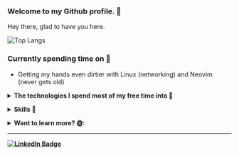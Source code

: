 ### Welcome to my Github profile. 👋

Hey there, glad to have you here.
    
![Top Langs](https://github-readme-stats.vercel.app/api/top-langs/?username=acikgozb&langs_count=10&theme=dark&layout=compact)

### Currently spending time on 🚀

  * Getting my hands even dirtier with Linux (networking) and Neovim (never gets old)
  
<p>
  <details>
    <summary>
      <strong>The technologies I spend most of my free time into 🤔
    </summary>
    <br>
      <img width="90" src="https://img.shields.io/badge/Linux-FCC624?style=for-the-badge&logo=linux&logoColor=black" alt="Linux" title="Linux"/>
      <img width="100" src="https://img.shields.io/badge/NeoVim-%2357A143.svg?&style=for-the-badge&logo=neovim&logoColor=white" alt="Neovim" title="Neovim"/>
      <img width="75" src="https://img.shields.io/badge/AWS-%23FF9900.svg?style=for-the-badge&logo=amazon-aws&logoColor=white" alt="AWS" title="AWS"/>
   </details>
</p>

<p> 
<details>
  <summary><strong> Skills  🙌 </strong></summary>

- <p>Primary OS</p>
      <img width="90" style="margin-top: 10px" src="https://img.shields.io/badge/Linux-FCC624?style=for-the-badge&logo=linux&logoColor=black" alt="Linux" title="Linux"/>

- <p>Primary Editor</p>
      <img width="100" src="https://img.shields.io/badge/NeoVim-%2357A143.svg?&style=for-the-badge&logo=neovim&logoColor=white" alt="Neovim" title="Neovim"/>

- <p>Languages (scripting, general purpose, etc.)</p>
      <img width="150" src="https://img.shields.io/badge/shell_script-%23121011.svg?style=for-the-badge&logo=gnu-bash&logoColor=white" alt="bash" title="bash"/>
      <img width="85" src="https://img.shields.io/badge/yaml-%23ffffff.svg?style=for-the-badge&logo=yaml&logoColor=151515" alt="yaml" title="yaml"/>
      <img width="67" src="https://img.shields.io/badge/go-%2300ADD8.svg?style=for-the-badge&logo=go&logoColor=white" alt="Go" title="Go"/>
      <img width="66" src="https://img.shields.io/badge/c%23-%23239120.svg?style=for-the-badge&logo=csharp&logoColor=white" alt="C#" title="C#"/>
      <img width="137" src="https://img.shields.io/badge/typescript-%23007ACC.svg?style=for-the-badge&logo=typescript&logoColor=white" alt="TypeScript" title="TypeScript"/>
- <p>Configuration Management & Testing</p>
    <img width="100" src="https://img.shields.io/badge/ansible-%231A1918.svg?style=for-the-badge&logo=ansible&logoColor=white" alt="Ansible" title="Ansible"/>
    <img width="100" src="https://img.shields.io/badge/vagrant-%231563FF.svg?style=for-the-badge&logo=vagrant&logoColor=white" alt="Vagrant" title="Vagrant"/>

- <p>Infrastructure as Code (IaC)</p>
    <img width="75" src="https://img.shields.io/badge/AWS-%23FF9900.svg?style=for-the-badge&logo=amazon-aws&logoColor=white" alt="AWS" title="AWS"/>
    
- <p>Containerization</p>
    <img width="98" src="https://img.shields.io/badge/docker-%230db7ed.svg?style=for-the-badge&logo=docker&logoColor=white" alt="Docker" title="Docker"/>

- <p>CI/CD</p>
      <img width="155" src="https://img.shields.io/badge/github%20actions-%232671E5.svg?style=for-the-badge&logo=githubactions&logoColor=white" alt="GithubActions" title="GithubActions"/>
      <img width="100" src="https://img.shields.io/badge/jenkins-%232C5263.svg?style=for-the-badge&logo=jenkins&logoColor=white" alt="Jenkins" title="Jenkins"/>

- <p>Cloud Providers</p>
    <img width="75" src="https://img.shields.io/badge/AWS-%23FF9900.svg?style=for-the-badge&logo=amazon-aws&logoColor=white" alt="AWS" title="AWS"/>
    
- <p>Version Control & Providers</p>
      <img width="70" src="https://img.shields.io/badge/git-%23F05033.svg?style=for-the-badge&logo=git&logoColor=white" alt="Git" title="Git"/>
      <img width="100" src="https://img.shields.io/badge/github-%23121011.svg?style=for-the-badge&logo=github&logoColor=white" alt="GitHub" title="GitHub"/>
      <img width="100" src="https://img.shields.io/badge/gitlab-%23181717.svg?style=for-the-badge&logo=gitlab&logoColor=white" alt="GitLab" title="GitLab"/>

- <p>Monitoring</p>
      <img width="105" src="https://img.shields.io/badge/grafana-%23F46800.svg?style=for-the-badge&logo=grafana&logoColor=white" alt="Grafana" title="Grafana"/>
      <img width="105" src="https://img.shields.io/badge/datadog-%23632CA6.svg?style=for-the-badge&logo=datadog&logoColor=white" alt="Datadog" title="Datadog"/>


- <p>Project Management</p>
      <img width="80" src="https://img.shields.io/badge/jira-%230A0FFF.svg?style=for-the-badge&logo=jira&logoColor=white" alt="Jira" title="Jira"/>
  

Since I primarily focus on Devops, I did not list my frontend & backend related skills here.

 </details>
</p>

<details>
  <summary>
  Want to learn more? 🌞:
  </summary>
  <br>
  First of all, if I could keep you reading until here, thanks for taking time to check through.
  
  ## How Do I Use My Github?
  The main repositories for "showcasing" are the ones I pin on my main profile page. These repositories are the ones I pay attention the most, and keep updated as regular as possible.

  To see what I've been up on infra related things, you can check those repositories.

  The rest is mostly POC type repositories, where I loosen up things a little bit and play around certain concepts.

</details>
<hr>
 <a href="https://linkedin.com/in/berk-açıkgöz-1a182a168">
    <img src="https://img.shields.io/badge/LinkedIn-blue?style=for-the-badge&logo=linkedin&logoColor=white" alt="LinkedIn Badge"/>
 </a>
